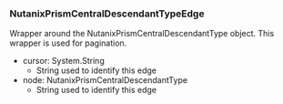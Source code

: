 ### NutanixPrismCentralDescendantTypeEdge
Wrapper around the NutanixPrismCentralDescendantType object. This wrapper is used for pagination.

- cursor: System.String
  - String used to identify this edge
- node: NutanixPrismCentralDescendantType
  - String used to identify this edge
